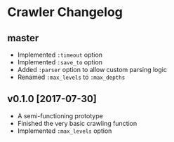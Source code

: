 # Crawler Changelog

## master

- Implemented `:timeout` option
- Implemented `:save_to` option
- Added `:parser` option to allow custom parsing logic
- Renamed `:max_levels` to `:max_depths`

## v0.1.0 [2017-07-30]

- A semi-functioning prototype
- Finished the very basic crawling function
- Implemented `:max_levels` option
